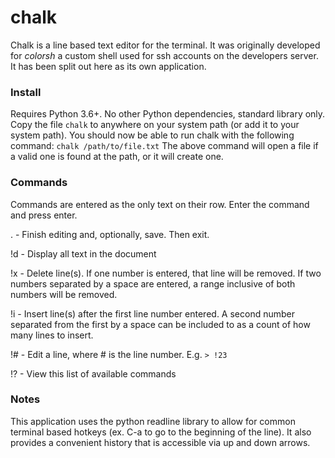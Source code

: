 # chalk

Chalk is a line based text editor for the terminal. It was originally developed for _colorsh_ a custom shell used for ssh accounts on the developers server. It has been split out here as its own application.

### Install

Requires Python 3.6+. No other Python dependencies, standard library only.
Copy the file `chalk` to anywhere on your system path (or add it to your system path).
You should now be able to run chalk with the following command:
`chalk /path/to/file.txt`
The above command will open a file if a valid one is found at the path, or it will create one.


### Commands

Commands are entered as the only text on their row. Enter the command and press enter.

.  - Finish editing and, optionally, save. Then exit.

!d - Display all text in the document

!x - Delete line(s). If one number is entered, that line will be removed. 
         If two numbers separated by a space are entered, a range inclusive 
         of both numbers will be removed.

!i - Insert line(s) after the first line number entered. A second number
         separated from the first by a space can be included to as a count
         of how many lines to insert.

!# - Edit a line, where # is the line number. E.g. `> !23`

!? - View this list of available commands

### Notes

This application uses the python readline library to allow for common terminal based hotkeys (ex. C-a to go to the beginning of the line). It also provides a convenient history that is accessible via up and down arrows.

